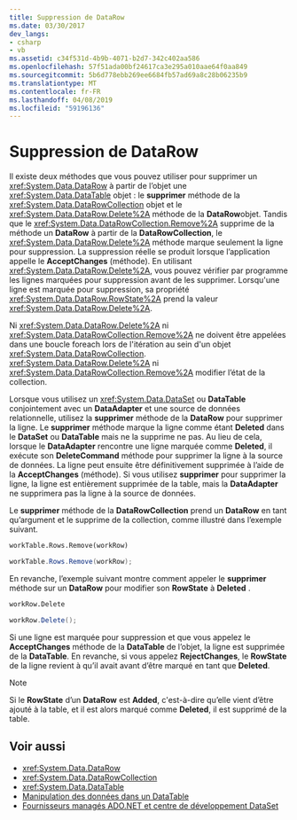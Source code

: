 ```yaml
---
title: Suppression de DataRow
ms.date: 03/30/2017
dev_langs:
- csharp
- vb
ms.assetid: c34f531d-4b9b-4071-b2d7-342c402aa586
ms.openlocfilehash: 57f51ada00bf24617ca3e295a010aae64f0aa849
ms.sourcegitcommit: 5b6d778ebb269ee6684fb57ad69a8c28b06235b9
ms.translationtype: MT
ms.contentlocale: fr-FR
ms.lasthandoff: 04/08/2019
ms.locfileid: "59196136"
---
```

# <a name="datarow-deletion"></a>Suppression de DataRow
Il existe deux méthodes que vous pouvez utiliser pour supprimer un <xref:System.Data.DataRow> à partir de l’objet une <xref:System.Data.DataTable> objet : le **supprimer** méthode de la <xref:System.Data.DataRowCollection> objet et le <xref:System.Data.DataRow.Delete%2A> méthode de la **DataRow**objet. Tandis que le <xref:System.Data.DataRowCollection.Remove%2A> supprime de la méthode un **DataRow** à partir de la **DataRowCollection**, le <xref:System.Data.DataRow.Delete%2A> méthode marque seulement la ligne pour suppression. La suppression réelle se produit lorsque l’application appelle le **AcceptChanges** (méthode). En utilisant <xref:System.Data.DataRow.Delete%2A>, vous pouvez vérifier par programme les lignes marquées pour suppression avant de les supprimer. Lorsqu'une ligne est marquée pour suppression, sa propriété <xref:System.Data.DataRow.RowState%2A> prend la valeur <xref:System.Data.DataRow.Delete%2A>.  
  
 Ni <xref:System.Data.DataRow.Delete%2A> ni <xref:System.Data.DataRowCollection.Remove%2A> ne doivent être appelées dans une boucle foreach lors de l'itération au sein d'un objet <xref:System.Data.DataRowCollection>. <xref:System.Data.DataRow.Delete%2A> ni <xref:System.Data.DataRowCollection.Remove%2A> modifier l’état de la collection.  
  
 Lorsque vous utilisez un <xref:System.Data.DataSet> ou **DataTable** conjointement avec un **DataAdapter** et une source de données relationnelle, utilisez la **supprimer** méthode de la  **DataRow** pour supprimer la ligne. Le **supprimer** méthode marque la ligne comme étant **Deleted** dans le **DataSet** ou **DataTable** mais ne la supprime ne pas. Au lieu de cela, lorsque le **DataAdapter** rencontre une ligne marquée comme **Deleted**, il exécute son **DeleteCommand** méthode pour supprimer la ligne à la source de données. La ligne peut ensuite être définitivement supprimée à l’aide de la **AcceptChanges** (méthode). Si vous utilisez **supprimer** pour supprimer la ligne, la ligne est entièrement supprimée de la table, mais la **DataAdapter** ne supprimera pas la ligne à la source de données.  
  
 Le **supprimer** méthode de la **DataRowCollection** prend un **DataRow** en tant qu’argument et le supprime de la collection, comme illustré dans l’exemple suivant.  
  
```vb  
workTable.Rows.Remove(workRow)  
```  
  
```csharp  
workTable.Rows.Remove(workRow);  
```  
  
 En revanche, l’exemple suivant montre comment appeler le **supprimer** méthode sur un **DataRow** pour modifier son **RowState** à **Deleted** .  
  
```vb  
workRow.Delete  
```  
  
```csharp  
workRow.Delete();  
```  
  
 Si une ligne est marquée pour suppression et que vous appelez le **AcceptChanges** méthode de la **DataTable** de l’objet, la ligne est supprimée de la **DataTable**. En revanche, si vous appelez **RejectChanges**, le **RowState** de la ligne revient à qu’il avait avant d’être marqué en tant que **Deleted**.  
  
> [!NOTE]
>  Si le **RowState** d’un **DataRow** est **Added**, c'est-à-dire qu’elle vient d’être ajouté à la table, et il est alors marqué comme **Deleted**, il est supprimé de la table.  
  
## <a name="see-also"></a>Voir aussi

- <xref:System.Data.DataRow>
- <xref:System.Data.DataRowCollection>
- <xref:System.Data.DataTable>
- [Manipulation des données dans un DataTable](../../../../../docs/framework/data/adonet/dataset-datatable-dataview/manipulating-data-in-a-datatable.md)
- [Fournisseurs managés ADO.NET et centre de développement DataSet](https://go.microsoft.com/fwlink/?LinkId=217917)
